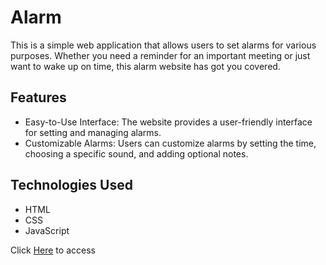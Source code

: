 # Alarm

This is a simple web application that allows users to set alarms for various purposes. Whether you need a reminder for an important meeting or just want to wake up on time, this alarm website has got you covered.

## Features
- Easy-to-Use Interface: The website provides a user-friendly interface for setting and managing alarms.
- Customizable Alarms: Users can customize alarms by setting the time, choosing a specific sound, and adding optional notes.

## Technologies Used
- HTML 
- CSS 
- JavaScript

Click [Here](https://alejopc7410.github.io/alarm/) to access

